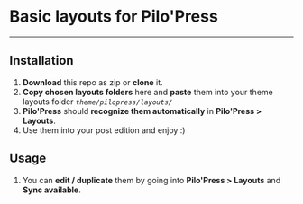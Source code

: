 # Basic layouts for Pilo'Press

----------------

## Installation  

1. **Download** this repo as zip or **clone** it.
2. **Copy chosen layouts folders** here and **paste** them into your theme layouts folder _`theme/pilopress/layouts/`_
3. **Pilo'Press** should **recognize them automatically** in **Pilo'Press > Layouts**.
4. Use them into your post edition and enjoy :) 

## Usage

1. You can **edit / duplicate** them by going into **Pilo'Press > Layouts** and **Sync available**.
